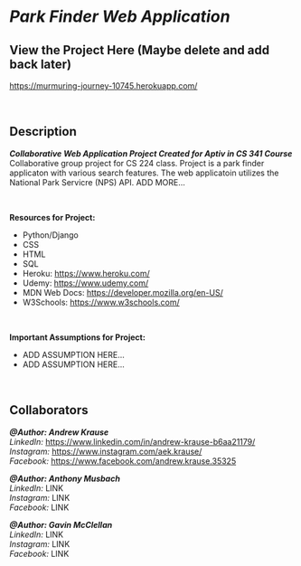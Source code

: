 # *Park Finder Web Application*
## View the Project Here (Maybe delete and add back later)
https://murmuring-journey-10745.herokuapp.com/

<p>&nbsp;</p>

## Description
**_Collaborative Web Application Project Created for Aptiv in CS 341 Course_** <br/>
Collaborative group project for CS 224 class. Project is a park finder applicaton with various search features. The web applicatoin utilizes the National Park Servicre (NPS) API. ADD MORE...
<p>&nbsp;</p>

**Resources for Project:**
- Python/Django
- CSS
- HTML
- SQL
- Heroku: https://www.heroku.com/
- Udemy: https://www.udemy.com/
- MDN Web Docs: https://developer.mozilla.org/en-US/
- W3Schools: https://www.w3schools.com/
<p>&nbsp;</p>

**Important Assumptions for Project:**
- ADD ASSUMPTION HERE...
- ADD ASSUMPTION HERE...
<p>&nbsp;</p>

## Collaborators

**_@Author: Andrew Krause_** <br/>
*LinkedIn:* https://www.linkedin.com/in/andrew-krause-b6aa21179/ <br/>
*Instagram:* https://www.instagram.com/aek.krause/ <br/>
*Facebook:* https://www.facebook.com/andrew.krause.35325 <br/>

**_@Author: Anthony Musbach_** <br/>
*LinkedIn:* LINK <br/>
*Instagram:* LINK <br/>
*Facebook:* LINK <br/>

**_@Author: Gavin McClellan_** <br/>
*LinkedIn:* LINK <br/>
*Instagram:* LINK <br/>
*Facebook:* LINK <br/>

